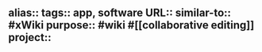 alias::
tags:: app, software
URL:: 
similar-to:: #xWiki 
purpose:: #wiki #[[collaborative editing]] 
project::
-
